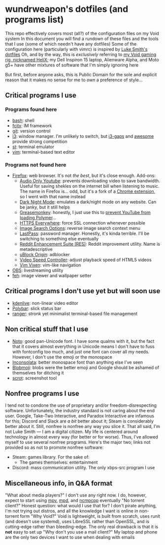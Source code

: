 # wundrweapon's dotfiles (and programs list)
This repo effectively covers most (all?) of the configuration files on my Void system
In this document you will find a rundown of these files and the tools that I use (some of which needn't have any dotfiles)
Some of the configuration here (particularly with vimrc) is inspired by [Luke Smith's dotfiles](https://github.com/LukeSmithxyz/voidrice)
Oh, and by the way, this is *exclusively* referring to [my Void gaming rig, nicknamed HeliX](https://pcpartpicker.com/user/wundrweapon/saved/363WD3); my Dell Inspiron 15 laptop, Alienware Alpha, and Moto g5+ have other mixtures of software that I'm simply ignoring here

But first, before anyone asks, this is Public Domain for the sole and explicit reason that it makes no sense for me to *own* a preference of style...

## Critical programs I use
### Programs found here
* [bash](https://www.gnu.org/software/bash/): shell
* [fcitx](https://fcitx-im.org/): IM framework
* [git](https://git-scm.com/): version control
* [i3](https://i3wm.org/): window manager. I'm unlikely to switch, but [i3-gaps](https://github.com/Airblader/i3) and [awesome](https://awesomewm.org/) provide strong competition
* [st](https://github.com/LukeSmithxyz/st): terminal emulator
* [vim](https://www.vim.org/): terminal-based text editor

### Programs not found here
* [Firefox](https://firefox.com): web browser. It's not *the best*, but it's close enough. Add-ons:
  * [Audio Only Youtube](https://addons.mozilla.org/en-US/firefox/addon/youtube-audio_only/): prevents downloading video to save bandwidth. Useful for saving shekles on the internet bill when listening to music. The name in Firefox is... odd, but it's a fork of a [Chrome extension](https://chrome.google.com/webstore/detail/audio-only-youtube/pkocpiliahoaohbolmkelakpiphnllog), so I went with that name instead
  * [Dark Night Mode](https://addons.mozilla.org/en-US/firefox/addon/dark-night-mode/): emulates a dark/night mode on any website. Can be janky, but it still helps
  * [Greasemonkey](https://addons.mozilla.org/en-US/firefox/addon/greasemonkey/): honestly, I just use this to [prevent YouTube from loading Polymer](https://greasyfork.org/en/scripts/39544-youtube-polymer-disable)...
  * [HTTPS Everywhere](https://addons.mozilla.org/en-US/firefox/addon/https-everywhere/): force SSL connection whenever possible
  * [Image Search Options](https://addons.mozilla.org/en-US/firefox/addon/image-search-options/): reverse image search context menu
  * [LastPass](https://addons.mozilla.org/en-US/firefox/addon/lastpass-password-manager/): password manager. Honestly, it's kinda terrible. I'll be switching to something else eventually
  * [Reddit Enhancement Suite (RES)](https://addons.mozilla.org/en-US/firefox/addon/reddit-enhancement-suite/): Reddit improvement utility. Name is metadescriptive
  * [uBlock Origin](https://addons.mozilla.org/en-US/firefox/addon/ublock-origin/): adblocker
  * [Video Speed Controller](https://addons.mozilla.org/en-US/firefox/addon/videospeed/): adjust playback speed of HTML5 videos
  * [Vim Vixen](https://addons.mozilla.org/en-US/firefox/addon/vim-vixen/): vim-like navigation
* [OBS](https://obsproject.com/): livestreaming utility
* [feh](https://feh.finalrewind.org/): image viewer and wallpaper setter

## Critical programs I don't use yet but will soon use
* [kdenlive](https://kdenlive.org/): non-linear video editor
* [Polybar](https://polybar.github.io/): slick status bar
* [ranger](https://ranger.github.io/): stronk yet minimalist terminal-based file management

## Non critical stuff that I use
* [Noto](https://www.google.com/get/noto/): good pan-Unicode font. I have some qualms with it, but the fact that it covers almost everything in Unicode means I don't have to fuss with fontconfig too much, and just one font can cover all my needs. However, I don't use the emoji or the monospace
* [Inconsolata](https://www.levien.com/type/myfonts/inconsolata.html): better monospace font than anything else I've seen
* [Blobmoji](https://github.com/C1710/blobmoji): blobs were the better emoji and Google should be ashamed of themselves for ditching it
* [scrot](https://en.wikipedia.org/wiki/Scrot): screenshot tool

## Nonfree programs I use
I tend not to condone the use of proprietary and/or freedom-disrespecting software. Unfortunately, the industry standard is not caring about the end user. Google, Take-Two Interactive, and Paradox Interactive are infamous for this; Discord and Slack are *a bit* better about it; Steam is considerably better about it. Still, nonfree is nonfree any way you slice it.
That all said, I'm not Luke Smith — I am a digital citizen. My life is centered around technology in almost every way (for better or for worse). Thus, I've allowed myself to use several nonfree programs. Here's the major two; links not provided so as not to promote nonfree software:

* Steam: games library. For the sake of:
  * The games themselves: entertainment
* Discord: mass communication utility. The only xbps-src program I use

## Miscellaneous info, in Q&A format
"What about media players?" I don't use any right now. I do, however, expect to start using [mpv](https://mpv.io/), [mpd](https://www.musicpd.org/), and [ncmpcpp](https://rybczak.net/ncmpcpp/) eventually
"No torrent client?" Honest question: what would I use that for? I don't pirate anything, I'm not trying out distros, and all the knowledge I want is online in non-torrent form
"Why Void?" Void is lightweight, is built from scratch, uses runit (and doesn't use systemd), uses LibreSSL rather than OpenSSL, and is cutting-edge rather than bleeding-edge. The only real drawback is that it is **not** easy to set up
"Why don't you use a mail client?" My laptop and phone are the only two devices I want to use when dealing with emails
